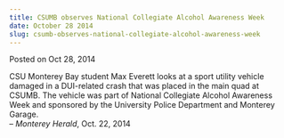 ```yaml
---
title: CSUMB observes National Collegiate Alcohol Awareness Week
date: October 28 2014
slug: csumb-observes-national-collegiate-alcohol-awareness-week
---
```





<span class="date">Posted on Oct 28, 2014    </span>
<p>CSU Monterey Bay student Max Everett looks at a sport utility
vehicle damaged in a DUI-related crash that was placed in the main
quad at CSUMB. The vehicle was part of National Collegiate Alcohol
Awareness Week and sponsored by the University Police Department
and Monterey Garage.<br>
&#x2013; <em>Monterey Herald</em>, Oct. 22, 2014</br></p>





